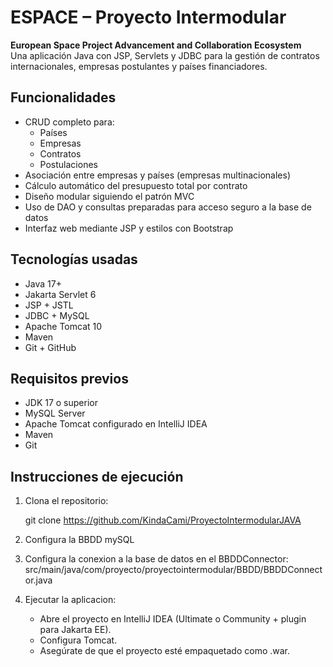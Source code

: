 #  ESPACE – Proyecto Intermodular

**European Space Project Advancement and Collaboration Ecosystem**  
Una aplicación Java con JSP, Servlets y JDBC para la gestión de contratos internacionales, empresas postulantes y países financiadores.



##  Funcionalidades

- CRUD completo para:
  - Países
  - Empresas
  - Contratos
  - Postulaciones
- Asociación entre empresas y países (empresas multinacionales)
- Cálculo automático del presupuesto total por contrato
- Diseño modular siguiendo el patrón MVC
- Uso de DAO y consultas preparadas para acceso seguro a la base de datos
- Interfaz web mediante JSP y estilos con Bootstrap



## Tecnologías usadas

- Java 17+
- Jakarta Servlet 6
- JSP + JSTL
- JDBC + MySQL
- Apache Tomcat 10
- Maven
- Git + GitHub



##  Requisitos previos

- JDK 17 o superior
- MySQL Server
- Apache Tomcat configurado en IntelliJ IDEA
- Maven
- Git




##  Instrucciones de ejecución

1. Clona el repositorio:

   git clone https://github.com/KindaCami/ProyectoIntermodularJAVA

2. Configura la BBDD mySQL
3. Configura la conexion a la base de datos en el BBDDConnector: src/main/java/com/proyecto/proyectointermodular/BBDD/BBDDConnector.java
4. Ejecutar la aplicacion:
   - Abre el proyecto en IntelliJ IDEA (Ultimate o Community + plugin para Jakarta EE).
   - Configura Tomcat.
   - Asegúrate de que el proyecto esté empaquetado como .war.
   





